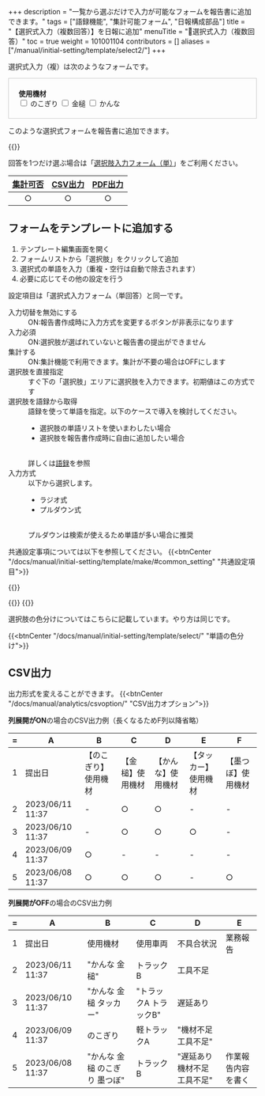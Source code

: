 +++
description = "一覧から選ぶだけで入力が可能なフォームを報告書に追加できます。"
tags = ["語録機能", "集計可能フォーム", "日報構成部品"]
title = "【選択式入力（複数回答）】を日報に追加"
menuTitle = "🧩選択式入力（複数回答）"
toc = true
weight = 101001104
contributors = []
aliases = ["/manual/initial-setting/template/select2/"]
+++

選択式入力（複）は次のようなフォームです。

<div class="list-group my-3" style="padding: 20px; border: 1px solid #ccc;">
  <div style="font-weight:bold">使用機材</div>
  <label class="mb-2">
    <input class="form-check-input me-2" type="checkbox" value="">
    のこぎり
  </label>
  <label class="mb-2">
    <input class="form-check-input me-2" type="checkbox" value="">
    金槌
  </label>
  <label class="mb-2">
    <input class="form-check-input me-2" type="checkbox" value="">
    かんな
  </label>
</div>

このような選択式フォームを報告書に追加できます。

{{<icatch filename="select2" msg="選ぶだけの簡単入力 色分けも可能" title="選択肢入力フォームのテンプレート例" fontsize="30px" alice="here" >}}

回答を1つだけ選ぶ場合は「[選択肢入力フォーム（単）](/docs/manual/initial-setting/template/select/)」をご利用ください。

|[集計可否](/docs/manual/analytics/)|[CSV出力](/docs/manual/analytics/csv/)|[PDF出力](/docs/manual/read-report/pdf/)|
|:---:|:---:|:---:|
|○|○|○|


## フォームをテンプレートに追加する

1. テンプレート編集画面を開く
1. フォームリストから「選択肢」をクリックして追加
1. 選択式の単語を入力（重複・空行は自動で除去されます）
1. 必要に応じてその他の設定を行う

設定項目は「選択式入力フォーム（単回答）と同一です。

<dl class="basic">
  <dt>入力切替を無効にする</dt>
  <dd>ON:報告書作成時に入力方式を変更するボタンが非表示になります</dd>
  <dt>入力必須</dt>
  <dd>ON:選択肢が選ばれていないと報告書の提出ができません</dd>
  <dt>集計する</dt>
  <dd>ON:集計機能で利用できます。集計が不要の場合はOFFにします</dd>
  <dt>選択肢を直接指定</dt>
  <dd>すぐ下の「選択肢」エリアに選択肢を入力できます。初期値はこの方式です</dd>
  <dt>選択肢を語録から取得</dt>
  <dd>語録を使って単語を指定。以下のケースで導入を検討してください。<ul><li>選択肢の単語リストを使いまわしたい場合</li><li>選択肢を報告書作成時に自由に追加したい場合</li></ul><br>詳しくは<a href="/docs/manual/initial-setting/advanced-setting/goroku/">語録</a>を参照</dd>
  <dt>入力方式</dt>
  <dd>以下から選択します。<ul><li>ラジオ式</li><li>プルダウン式</li></ul><br>プルダウンは検索が使えるため単語が多い場合に推奨</dd>
</dl>

共通設定事項については以下を参照してください。
{{<btnCenter "/docs/manual/initial-setting/template/make/#common_setting" "共通設定項目">}}


{{<appscreen filename="template-edit-select2" title="選択肢入力フォームを含んだ報告書の設計"  >}}

{{<nextArrow>}}
{{<appscreen filename="select2-preview"  title="選択式の入力画面イメージ" fontsize="30px" alice="here" >}}

選択肢の色分けについてはこちらに記載しています。やり方は同じです。

{{<btnCenter "/docs/manual/initial-setting/template/select/" "単語の色分け">}}

## CSV出力

出力形式を変えることができます。
{{<btnCenter "/docs/manual/analytics/csvoption/" "CSV出力オプション">}}

**列展開がON**の場合のCSV出力例（長くなるためF列以降省略）

<div class="excelTable">

|=|A|B|C|D|E|F|
|---|---|---|---|---|---|---|
1|提出日|【のこぎり】使用機材|【金槌】使用機材|【かんな】使用機材|【タッカー】使用機材|【墨つぼ】使用機材
2|2023/06/11 11:37|-|○|○|-|-|-|-|-|○|-|-|○|
3|2023/06/10 11:37|-|○|○|○|-|-|-|○|○|○|-|-|
4|2023/06/09 11:37|○|-|-|-|-|○|-|-|-|-|○|○|
5|2023/06/08 11:37|○|○|○|-|○|-|-|-|○|○|○|○|作業報告内容を書く

</div>

**列展開がOFF**の場合のCSV出力例


<div class="excelTable">

|=|A|B|C|D|E|
|---|---|---|---|---|---|
1|提出日|使用機材|使用車両|不具合状況|業務報告
2|2023/06/11 11:37|"かんな 金槌"|トラックB|工具不足|
3|2023/06/10 11:37|"かんな 金槌 タッカー"|"トラックA トラックB"|遅延あり|
4|2023/06/09 11:37|のこぎり|軽トラックA|"機材不足 工具不足"|
5|2023/06/08 11:37|"かんな 金槌 のこぎり 墨つぼ"|トラックB|"遅延あり 機材不足 工具不足"|作業報告内容を書く

</div>